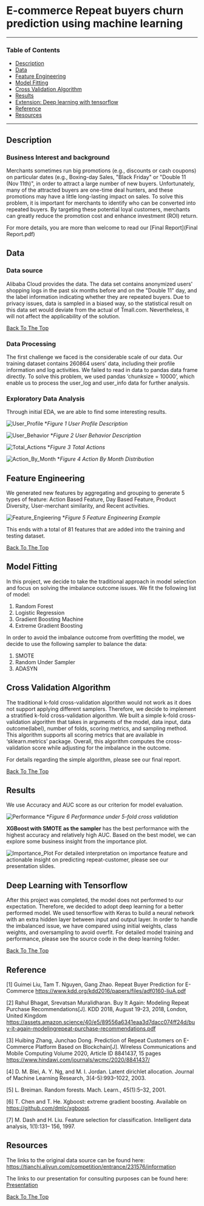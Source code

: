 # E-commerce Repeat buyers churn prediction using machine learning

 ---
 ### Table of Contents
 
   - [Description](#Description)
   - [Data](#Data)
   - [Feature Engineering](#Feature-Engineering)
   - [Model Fitting](#Model-Fitting)
   - [Cross Validation Algorithm](#Cross-Validation-Algorithm)
   - [Results](#Results)
   - [Extension: Deep learning with tensorflow](#Deep-Learning-with-Tensorflow)
   - [Reference](#Reference)
   - [Resources](#Resources)
 ---
 
 ## Description
 
 ### Business Interest and background
Merchants sometimes run big promotions (e.g., discounts or cash coupons) on particular dates
(e.g., Boxing-day Sales, "Black Friday" or "Double 11 (Nov 11th)", in order to attract a large
number of new buyers. Unfortunately, many of the attracted buyers are one-time deal hunters,
and these promotions may have a little long-lasting impact on sales. To solve this problem, it is
important for merchants to identify who can be converted into repeated buyers. By targeting
these potential loyal customers, merchants can greatly reduce the promotion cost and enhance
investment (ROI) return.

For more details, you are more than welcome to read our [Final Report](Final Report.pdf)

## Data 

### Data source

Alibaba Cloud provides the data. The data set contains anonymized users' shopping logs in the
past six months before and on the "Double 11" day, and the label information indicating whether
they are repeated buyers. Due to privacy issues, data is sampled in a biased way, so the statistical
result on this data set would deviate from the actual of Tmall.com. Nevertheless, it will not affect
the applicability of the solution.

 [Back To The Top](#Table-of-Contents)
 
### Data Processing
 
 The first challenge we faced is the considerable scale of our data. Our training dataset contains
260864 users’ data, including their profile information and log activities. We failed to read in
data to pandas data frame directly. To solve this problem, we used pandas ‘chunksize = 10000’,
which enable us to process the user_log and user_info data for further analysis.

### Exploratory Data Analysis
Through initial EDA, we are able to find some interesting results.

![User_Profile](Supporting%20Materials/User_Profile.PNG)
*_Figure 1 User Profile Description_

![User_Behavior](Supporting%20Materials/User_Behavior.PNG)
*_Figure 2 User Behavior Description_

![Total_Actions](Supporting%20Materials/Total_Actions.PNG)
*_Figure 3 Total Actions_

![Action_By_Month](Supporting%20Materials/Action_By_Month.PNG)
*_Figure 4 Action By Month Distribution_

 ## Feature Engineering
 We generated new features by aggregating and grouping to generate 5 types of feature: Action Based Feature, 
 Day Based Feature, Product Diversity, User-merchant similarity, and Recent activities.
 
 ![Feature_Engieering](Supporting%20Materials/Feature_Engineering.PNG)
 *_Figure 5 Feature Engineering Example_
 
 This ends with a total of 81 features that are added into the training and testing dataset.
 
 [Back To The Top](#Table-of-Contents)

 ## Model Fitting
In this project, we decide to take the traditional approach in model selection and focus on solving the imbalance outcome issues. 
 We fit the following list of model:
 1. Random Forest
 2. Logistic Regression
 3. Gradient Boosting Machine
 4. Extreme Gradient Boosting
 
 In order to avoid the imbalance outcome from overfitting the model, we decide to use the following sampler to balance the data:
 1. SMOTE
 2. Random Under Sampler
 3. ADASYN
 
 ## Cross Validation Algorithm 
 The traditional k-fold cross-validation algorithm would not work as it does not support applying different samplers. Therefore, we
decide to implement a stratified k-fold cross-validation algorithm. We built a simple k-fold
cross-validation algorithm that takes in arguments of the model, data input, data outcome(label),
number of folds, scoring metrics, and sampling method. This algorithm supports all scoring
metrics that are available in ‘sklearn.metrics’ package. Overall, this algorithm computes the
cross-validation score while adjusting for the imbalance in the outcome. 
 
For details regarding the simple algorithm, please see our final report.

 [Back To The Top](#Table-of-Contents)

## Results
We use Accuracy and AUC score as our criterion for model evaluation. 

![Performance](Supporting%20Materials/Performance.PNG)
*_Figure 6 Performance under 5-fold cross validation_

**XGBoost with SMOTE as the sampler** has the best performance with the highest accuracy and relatively high AUC. 
Based on the best model, we can explore some business insight from the importance plot.

![Importance_Plot](Supporting%20Materials/Importance_Plot.PNG)
For detailed interpretation on importance feature and actionable insight on predicting repeat-customer, please see our presentation slides.

## Deep Learning with Tensorflow
After this project was completed, the model does not performed to our expectation. Therefore, we decided to adopt deep learning for a better performed model.
We used tensorflow with Keras to build a neural network with an extra hidden layer between input and output layer. In order to handle the imbalanced issue, we have compared
using initial weights, class weights, and oversampling to avoid overfit. For detailed model training and performance, please see the source code in the deep learning folder. 

[Back To The Top](#Table-of-Contents)

## Reference
[1] Guimei Liu, Tam T. Nguyen, Gang Zhao. Repeat Buyer Prediction for E-Commerce
https://www.kdd.org/kdd2016/papers/files/adf0160-liuA.pdf

[2] Rahul Bhagat, Srevatsan Muralidharan. Buy It Again: Modeling Repeat Purchase
Recommendations[J]. KDD 2018, August 19-23, 2018, London, United Kingdom
https://assets.amazon.science/40/e5/89556a6341eaa3d7dacc074ff24d/buy-it-again-modelingrepeat-purchase-recommendations.pdf

[3] Huibing Zhang, Junchao Dong. Prediction of Repeat Customers on E-Commerce Platform
Based on Blockchain[J]. Wireless Communications and Mobile Computing Volume 2020,
Article ID 8841437, 15 pages
https://www.hindawi.com/journals/wcmc/2020/8841437/

[4] D. M. Blei, A. Y. Ng, and M. I. Jordan. Latent dirichlet allocation. Journal of Machine
Learning Research, 3(4-5):993–1022, 2003.

[5] L. Breiman. Random forests. Mach. Learn., 45(1):5–32, 2001.

[6] T. Chen and T. He. Xgboost: extreme gradient boosting.
Available on https://github.com/dmlc/xgboost.

[7] M. Dash and H. Liu. Feature selection for classification. Intelligent data analysis, 1(1):131–
156, 1997.

 ## Resources
 The links to the original data source can be found here: https://tianchi.aliyun.com/competition/entrance/231576/information
 
 The links to our presentation for consulting purposes can be found here: 
 [Presentation](#final%20present.pptx) 
 
 [Back To The Top](#Table-of-Contents)
 
 
